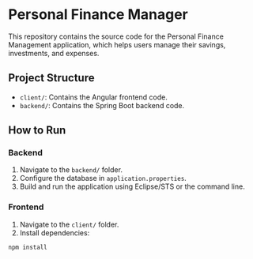 # Personal Finance Manager
This repository contains the source code for the Personal Finance Management application, which helps users manage their savings, investments, and expenses.

## Project Structure
- `client/`: Contains the Angular frontend code.
- `backend/`: Contains the Spring Boot backend code.

## How to Run
### Backend
1. Navigate to the `backend/` folder.
2. Configure the database in `application.properties`.
3. Build and run the application using Eclipse/STS or the command line.

### Frontend
1. Navigate to the `client/` folder.
2. Install dependencies:
```bash
npm install
